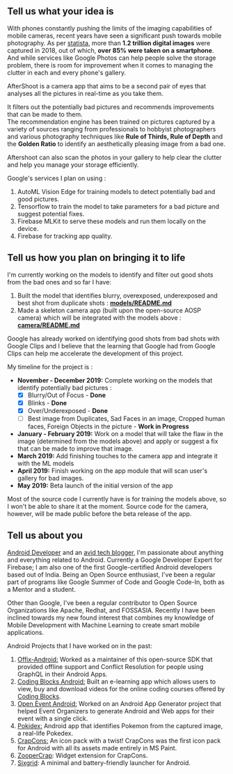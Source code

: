 ## Tell us what your idea is

With phones constantly pushing the limits of the imaging capabilities of mobile cameras, recent years have seen a significant push towards mobile photography. As per [statista](https://www.statista.com/chart/10913/number-of-photos-taken-worldwide/), more than **1.2 trillion digital images** were captured in 2018, out of which, **over 85% were taken on a smartphone**. And while services like Google Photos can help people solve the storage problem, there is room for improvement when it comes to managing the clutter in each and every phone's gallery.

AfterShoot is a camera app that aims to be a second pair of eyes that analyses all the pictures in real-time as you take them.

It filters out the potentially bad pictures and recommends improvements that can be made to them.  
The recommendation engine has been trained on pictures captured by a variety of sources ranging from professionals to hobbyist photographers and various photography techniques like **Rule of Thirds, Rule of Depth** and the **Golden Ratio** to identify an aesthetically pleasing image from a bad one.

Aftershoot can also scan the photos in your gallery to help clear the clutter and help you manage your storage efficiently.

Google's services I plan on using :

1. AutoML Vision Edge for training models to detect potentially bad and good pictures.
2. Tensorflow to train the model to take parameters for a bad picture and suggest potential fixes.
3. Firebase MLKit to serve these models and run them locally on the device.
4. Firebase for tracking app quality.

## Tell us how you plan on bringing it to life

I&#39;m currently working on the models to identify and filter out good shots from the bad ones and so far I have:

1. Built the model that identifies blurry, overexposed, underexposed and best shot from duplicate shots : **[models/README.md](models/README.md)**
2. Made a skeleton camera app (built upon the open-source AOSP camera) which will be integrated with the models above : **[camera/README.md](camera/README.md)**

Google has already worked on identifying good shots from bad shots with Google Clips and I believe that the learning that Google had from Google Clips can help me accelerate the development of this project.

My timeline for the project is :

- **November - December 2019:** Complete working on the models that identify potentially bad pictures :
  - [x] Blurry/Out of Focus - **Done** 
  - [x] Blinks - **Done**
  - [x] Over/Underexposed - **Done**
  - [ ] Best image from Duplicates, Sad Faces in an image, Cropped human faces, Foreign Objects in the picture - **Work in Progress**
- **January - February 2019:** Work on a model that will take the flaw in the image (determined from the models above) and apply or suggest a fix that can be made to improve that image.
- **March 2019:** Add finishing touches to the camera app and integrate it with the ML models
- **April 2019:** Finish working on the app module that will scan user's gallery for bad images.
- **May 2019:** Beta launch of the initial version of the app

Most of the source code I currently have is for training the models above, so I won&#39;t be able to share it at the moment. Source code for the camera, however, will be made public before the beta release of the app.

## Tell us about you

[Android Developer](https://harshithd.com/) and an [avid tech blogger](https://medium.com/@harshithdwivedi), I&#39;m passionate about anything and everything related to Android. Currently a Google Developer Expert for Firebase; I am also one of the first Google-certified Android developers based out of India. Being an Open Source enthusiast, I&#39;ve been a regular part of programs like Google Summer of Code and Google Code-In, both as a Mentor and a student.

Other than Google, I've been a regular contributor to Open Source Organizations like Apache, Redhat, and FOSSASIA. Recently I have been inclined towards my new found interest that combines my knowledge of Mobile Development with Machine Learning to create smart mobile applications.

Android Projects that I have worked on in the past:

1. [Offix-Android:](https://github.com/aerogear/offix-android) Worked as a maintainer of this open-source SDK that provided offline support and Conflict Resolution for people using GraphQL in their Android Apps.
2. [Coding Blocks Android:](https://github.com/coding-blocks/CBOnlineApp) Built an e-learning app which allows users to view, buy and download videos for the online coding courses offered by [Coding Blocks](https://codingblocks.com/).
2. [Open Event Android:](https://github.com/fossasia/open-event-droidgen) Worked on an Android App Generator project that helped Event Organizers to generate Android and Web apps for their event with a single click.
3. [Pokidex:](https://play.google.com/store/apps/details?id=app.harshit.pokedex&amp;hl=en_IN) Android app that identifies Pokemon from the captured image, a real-life Pokedex.
4. [CrapCons:](https://play.google.com/store/apps/details?id=com.dagger.crapcons) An icon pack with a twist! CrapCons was the first icon pack for Android with all its assets made entirely in MS Paint.
5. [ZooperCrap](https://play.google.com/store/apps/details?id=com.adam.zwskin.zoopercrap&amp;hl=en_IN): Widget extension for CrapCons.
6. [Sixgrid](https://play.google.com/store/apps/details?id=io.pure.sixgrid): A minimal and battery-friendly launcher for Android.
